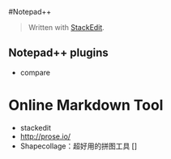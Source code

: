 
#Notepad++

> Written with [StackEdit](https://stackedit.io/).

## Notepad++ plugins
+ compare 



# Online Markdown Tool
+ stackedit
+ http://prose.io/
+ Shapecollage：超好用的拼图工具
[] 
<!--stackedit_data:
eyJoaXN0b3J5IjpbLTE5OTYyMDg4MzddfQ==
-->